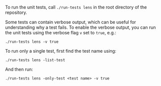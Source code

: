 To run the unit tests, call `./run-tests lens` in the root directory of the repository.

Some tests can contain verbose output, which can be useful for understanding why a test fails. To enable the verbose output, you can run the unit tests using the verbose flag `v` set to `true`, e.g.:

`./run-tests lens -v true`

To run only a single test, first find the test name using:

`./run-tests lens -list-test`

And then run:

`./run-tests lens -only-test <test name> -v true`

